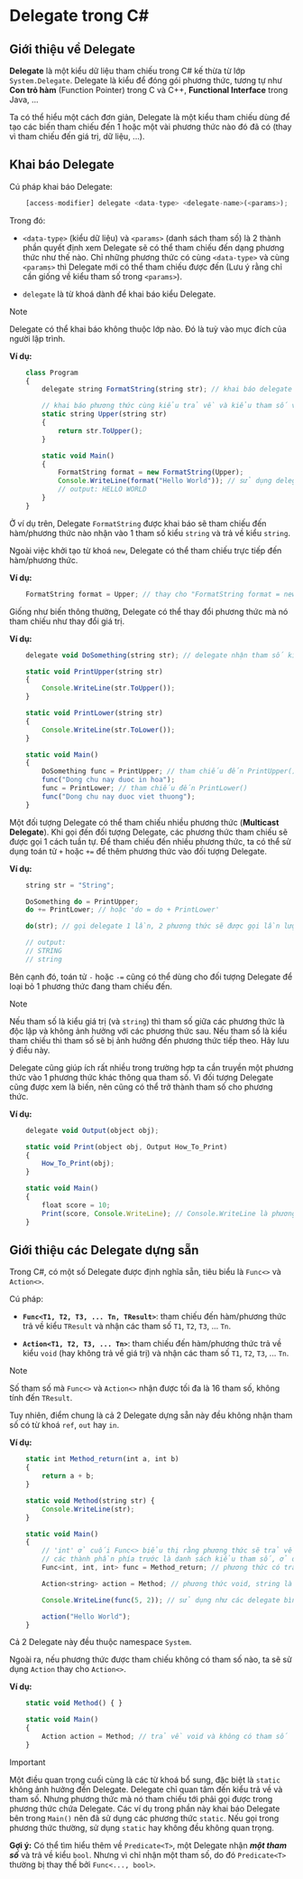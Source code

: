 # Delegate trong C#

## Giới thiệu về Delegate

**Delegate** là một kiểu dữ liệu tham chiếu trong C# kế thừa từ lớp `System.Delegate`. Delegate là kiểu để đóng gói 
phương thức, tương tự như **Con trỏ hàm** (Function Pointer) trong C và C++, **Functional Interface** trong Java, ...

Ta có thể hiểu một cách đơn giản, Delegate là một kiểu tham chiếu dùng để tạo các biến tham chiếu đến 1 hoặc một vài phương thức nào đó đã có (thay vì tham chiếu đến giá trị, dữ liệu, ...).

## Khai báo Delegate

Cú pháp khai báo Delegate:

```js
    [access-modifier] delegate <data-type> <delegate-name>(<params>);
```
Trong đó:

* `<data-type>` (kiểu dữ liệu) và `<params>` (danh sách tham số) là 2 thành phần quyết định xem Delegate sẽ có thể tham chiếu đến dạng phương thức như thế nào. Chỉ những phương thức có cùng `<data-type>` và cùng `<params>` thì Delegate mới có thể tham chiếu được đến (Lưu ý rằng chỉ cần giống về kiểu tham số trong `<params>`).

* `delegate` là từ khoá dành để khai báo kiểu Delegate.

> [!Note]
>  Delegate có thể khai báo không thuộc lớp nào. Đó là tuỳ vào mục đích của người lập trình.

**Ví dụ:**

```js
    class Program
    {
        delegate string FormatString(string str); // khai báo delegate

        // khai báo phương thức cùng kiểu trả về và kiểu tham số với Delegate
        static string Upper(string str)
        {
            return str.ToUpper();
        }

        static void Main()
        {
            FormatString format = new FormatString(Upper);
            Console.WriteLine(format("Hello World")); // sử dụng delegate thay vì gọi phương thức
            // output: HELLO WORLD
        }
    }
```

Ở ví dụ trên, Delegate `FormatString` được khai báo sẽ tham chiếu đến hàm/phương thức nào nhận vào 1 tham số kiểu `string` và trả về kiểu `string`.

Ngoài việc khởi tạo từ khoá `new`, Delegate có thể tham chiếu trực tiếp đến hàm/phương thức.

**Ví dụ:**

```js
    FormatString format = Upper; // thay cho "FormatString format = new FormatString(Upper);"
```

Giống như biến thông thường, Delegate có thể thay đổi phương thức mà nó tham chiếu như thay đổi giá trị.

**Ví dụ:**

```js
    delegate void DoSomething(string str); // delegate nhận tham số kiểu string, trả về void

    static void PrintUpper(string str)
    {
        Console.WriteLine(str.ToUpper());
    }

    static void PrintLower(string str)
    {
        Console.WriteLine(str.ToLower());
    }

    static void Main()
    {
        DoSomething func = PrintUpper; // tham chiếu đến PrintUpper()
        func("Dong chu nay duoc in hoa");
        func = PrintLower; // tham chiếu đến PrintLower()
        func("Dong chu nay duoc viet thuong");
    }
```

Một đối tượng Delegate có thể tham chiếu nhiều phương thức (**Multicast Delegate**). Khi gọi đến đối tượng Delegate, các phương thức tham chiếu sẽ được gọi 1 cách tuần tự. Để tham chiếu đến nhiều phương thức, ta có thể sử dụng toán tử `+` hoặc `+=` để thêm phương thức vào đối tượng Delegate.

**Ví dụ:**

```js
    string str = "String";

    DoSomething do = PrintUpper;
    do += PrintLower; // hoặc 'do = do + PrintLower'

    do(str); // gọi delegate 1 lần, 2 phương thức sẽ được gọi lần lượt

    // output:
    // STRING
    // string
```

Bên cạnh đó, toán tử `-` hoặc `-=` cũng có thể dùng cho đối tượng Delegate để loại bỏ 1 phương thức đang tham chiếu đến.

> [!Note]
> Nếu tham số là kiểu giá trị (và `string`) thì tham số giữa các phương thức là độc lập và không ảnh hưởng với các phương thức sau. Nếu tham số là kiểu tham chiếu thì tham số sẽ bị ảnh hưởng đến phương thức tiếp theo. Hãy lưu ý điều này.

Delegate cũng giúp ích rất nhiều trong trường hợp ta cần truyền một phương thức vào 1 phương thức khác thông qua tham số. Vì đối tượng Delegate cũng được xem là biến, nên cũng có thể trở thành tham số cho phương thức.

**Ví dụ:**

```js
    delegate void Output(object obj);

    static void Print(object obj, Output How_To_Print)
    {
        How_To_Print(obj);
    }

    static void Main()
    {
        float score = 10;
        Print(score, Console.WriteLine); // Console.WriteLine là phương thức nhận object trả về void
    }
```

## Giới thiệu các Delegate dựng sẵn

Trong C#, có một số Delegate được định nghĩa sẵn, tiêu biểu là `Func<>` và `Action<>`.

Cú pháp:

* **`Func<T1, T2, T3, ... Tn, TResult>`**: tham chiếu đến hàm/phương thức trả về kiểu `TResult` và nhận các tham số `T1`, `T2`, `T3`, ... `Tn`.

* **`Action<T1, T2, T3, ... Tn>`**: tham chiếu đến hàm/phương thức trả về kiểu `void` (hay không trả về giá trị) và nhận các tham số `T1`, `T2`, `T3`, ... `Tn`.

> [!Note]
> Số tham số mà `Func<>` và `Action<>` nhận được tối đa là 16 tham số, không tính đến `TResult`.

Tuy nhiên, điểm chung là cả 2 Delegate dựng sẵn này đều không nhận tham số có từ khoá `ref`, `out` hay `in`.

**Ví dụ:**

```js
    static int Method_return(int a, int b)
    {
        return a + b;
    }

    static void Method(string str) {
        Console.WriteLine(str);
    }

    static void Main()
    {
        // 'int' ở cuối Func<> biểu thị rằng phương thức sẽ trả về số nguyên
        // các thành phần phía trước là danh sách kiểu tham số, ở đây là int và int
        Func<int, int, int> func = Method_return; // phương thức có trả về

        Action<string> action = Method; // phương thức void, string là kiểu tham số

        Console.WriteLine(func(5, 2)); // sử dụng như các delegate bình thường

        action("Hello World");
    }
```

Cả 2 Delegate này đều thuộc namespace `System`.

Ngoài ra, nếu phương thức được tham chiếu không có tham số nào, ta sẽ sử dụng `Action` thay cho `Action<>`.

**Ví dụ:**

```js
    static void Method() { }

    static void Main()
    {
        Action action = Method; // trả về void và không có tham số
    }
```

> [!Important]
> Một điều quan trọng cuối cùng là các từ khoá bổ sung, đặc biệt là `static` không ảnh hưởng đến Delegate. Delegate chỉ quan tâm đến kiểu trả về và tham số. Nhưng phương thức mà nó tham chiếu tới phải gọi được trong phương thức chứa Delegate. Các ví dụ trong phần này khai báo Delegate bên trong `Main()` nên đã sử dụng các phương thức `static`. Nếu gọi trong phương thức thường, sử dụng `static` hay không đều không quan trọng.

**Gợi ý:** Có thể tìm hiểu thêm về `Predicate<T>`, một Delegate nhận _**một tham số**_ và trả về kiểu `bool`. Nhưng vì chỉ nhận một tham số, do đó `Predicate<T>` thường bị thay thế bởi `Func<..., bool>`.

